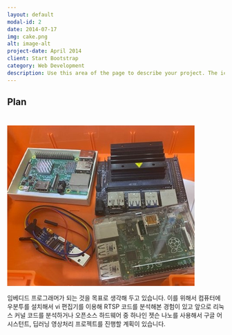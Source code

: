```yaml
---
layout: default
modal-id: 2
date: 2014-07-17
img: cake.png
alt: image-alt
project-date: April 2014
client: Start Bootstrap
category: Web Development
description: Use this area of the page to describe your project. The icon above is part of a free icon set by <a href="https://sellfy.com/p/8Q9P/jV3VZ/">Flat Icons</a>. On their website, you can download their free set with 16 icons, or you can purchase the entire set with 146 icons for only $12!
---
```


## Plan<br/><br/>

![보드](./img/보드.jpg)

임베디드 프로그래머가 되는 것을 목표로 생각해 두고 있습니다. 이를 위해서 컴퓨터에 우분투를 설치해서 vi 편집기를 이용해 RTSP 코드를 분석해본 경험이 있고 앞으로 리눅스 커널 코드를 분석하거나  오픈소스 하드웨어 중 하나인 젯슨 나노를 사용해서 구글 어시스턴트, 딥러닝 영상처리 프로젝트를 진행할 계획이 있습니다.  


